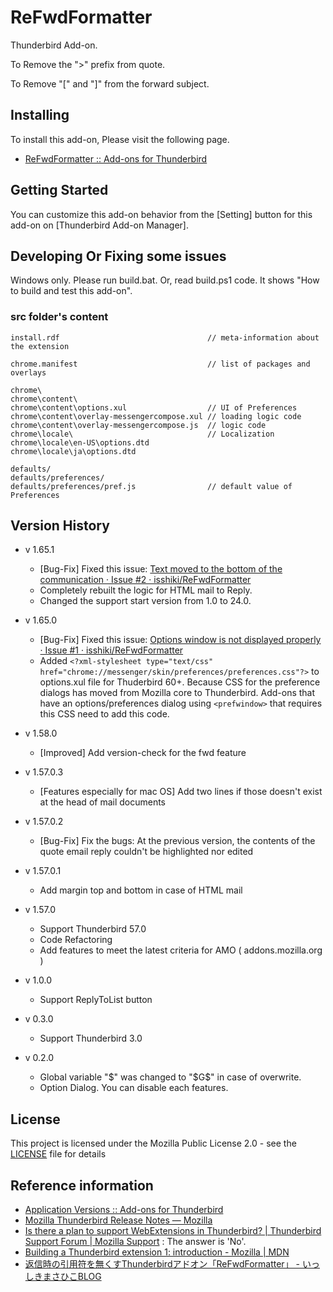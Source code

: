 # ReFwdFormatter

Thunderbird Add-on.

  To Remove the "&gt;" prefix from quote. 

  To Remove "[" and "]" from the forward subject.

## Installing

To install this add-on, Please visit the following page.

- [ReFwdFormatter :: Add-ons for Thunderbird](https://addons.mozilla.org//thunderbird/addon/refwdformatter/)

## Getting Started

You can customize this add-on behavior from the [Setting] button for this add-on on [Thunderbird Add-on Manager].

## Developing Or Fixing some issues

Windows only. Please run build.bat. Or, read build.ps1 code. It shows "How to build and test this add-on".

### src folder's content

```
install.rdf                                 // meta-information about the extension

chrome.manifest                             // list of packages and overlays

chrome\
chrome\content\
chrome\content\options.xul                  // UI of Preferences
chrome\content\overlay-messengercompose.xul // loading logic code
chrome\content\overlay-messengercompose.js  // logic code
chrome\locale\                              // Localization
chrome\locale\en-US\options.dtd
chrome\locale\ja\options.dtd

defaults/
defaults/preferences/
defaults/preferences/pref.js                // default value of Preferences

```

## Version History

- v 1.65.1
  - [Bug-Fix] Fixed this issue: [Text moved to the bottom of the communication · Issue #2 · isshiki/ReFwdFormatter](https://github.com/isshiki/ReFwdFormatter/issues/2)
  - Completely rebuilt the logic for HTML mail to Reply.
  - Changed the support start version from 1.0 to 24.0.

- v 1.65.0
  - [Bug-Fix] Fixed this issue: [Options window is not displayed properly · Issue #1 · isshiki/ReFwdFormatter](https://github.com/isshiki/ReFwdFormatter/issues/1)
  - Added `<?xml-stylesheet type="text/css" href="chrome://messenger/skin/preferences/preferences.css"?>` to options.xul file for Thuderbird 60+.
Because CSS for the preference dialogs has moved from Mozilla core to Thunderbird. Add-ons that have an options/preferences dialog using `<prefwindow>` that requires this CSS need to add this code.

- v 1.58.0
  - [Improved] Add version-check for the fwd feature

- v 1.57.0.3
  - [Features especially for mac OS] Add two lines if those doesn't exist at the head of mail documents

- v 1.57.0.2
  - [Bug-Fix] Fix the bugs: At the previous version, the contents of the quote email reply couldn't be highlighted nor edited

- v 1.57.0.1
  - Add margin top and bottom in case of HTML mail

- v 1.57.0
  - Support Thunderbird 57.0
  - Code Refactoring
  - Add features to meet the latest criteria for AMO ( addons.mozilla.org )

- v 1.0.0
  - Support ReplyToList button

- v 0.3.0
  - Support Thunderbird 3.0

- v 0.2.0
  - Global variable "$" was changed to "$G$" in case of overwrite.
  - Option Dialog. You can disable each features.

## License

This project is licensed under the Mozilla Public License 2.0 - see the [LICENSE](LICENSE) file for details

## Reference information
- [Application Versions :: Add-ons for Thunderbird](https://addons.thunderbird.net/en-US/thunderbird/pages/appversions/)
- [Mozilla Thunderbird Release Notes — Mozilla](https://www.mozilla.org/en-US/thunderbird/releases/)
- [Is there a plan to support WebExtensions in Thunderbird? | Thunderbird Support Forum | Mozilla Support](https://support.mozilla.org/en-US/questions/1145386) : The answer is 'No'.
- [Building a Thunderbird extension 1: introduction - Mozilla | MDN](https://developer.mozilla.org/en-US/Add-ons/Thunderbird/Building_a_Thunderbird_extension)
- [返信時の引用符を無くすThunderbirdアドオン「ReFwdFormatter」 - いっしきまさひこBLOG](http://blog.masahiko.info/entry/2009/05/01/055027)
